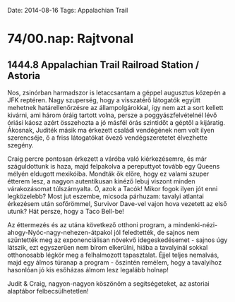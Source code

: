 Date: 2014-08-16
Tags: Appalachian Trail

# 74/00.nap: Rajtvonal

## 1444.8 Appalachian Trail Railroad Station / Astoria

Nos, zsinórban harmadszor is letaccsantam a géppel augusztus közepén a JFK reptéren. Nagy szuperség, hogy a visszatérő látogatók együtt mehetnek határellenőrzésre az állampolgárokkal, így nem azt a sort kellett kivárni, ami három óráig tartott volna, persze a poggyászfelvételnél lévő óriási káosz azért összehozta a jó másfél órás szintidőt a géptől a kijáratig. Ákosnak, Juditék másik ma érkezett családi vendégének nem volt ilyen szerencséje, ő a friss látogatókat övező vendégszeretetet élvezhette szegény.

Craig percre pontosan érkezett a váróba való kiérkezésemre, és már száguldottunk is haza, majd felpakolva a pereputtyot tovább egy Queens mélyén eldugott mexikóiba. Mondták ők előre, hogy ez valami szuper étterem lesz, a nagyon autentikusan kinéző lebuj viszont minden várakozásomat túlszárnyalta. Ó, azok a Tacók! Mikor fogok ilyen jót enni legközelebb? Most jut eszembe, micsoda párhuzam: tavalyi atlantai érkezésem után sofőrömmel, Survivor Dave-vel vajon hova vezetett az első utunk? Hát persze, hogy a Taco Bell-be!

Az éttermezés és az utána következő otthoni program, a mindenki-nézi-ahogy-Nyóc-nagy-nehezen-átpakol jól feledtették, de sajnos nem szüntették meg az exponenciálisan növekvő idegeskedésemet - sajnos úgy látszik, ezt egyszerűen nem bírom elkerülni, hiába a tavalyinál sokkal otthonosabb légkör meg a felhalmozott tapasztalat. Éjjel teljes nemalvás, majd egy álmos túranap a program - őszintén remélem, hogy a tavalyihoz hasonlóan jó kis esőházas álmom lesz legalább holnap!

Judit & Craig, nagyon-nagyon köszönöm a segítségeteket, az astoriai alaptábor felbecsülhetetlen!